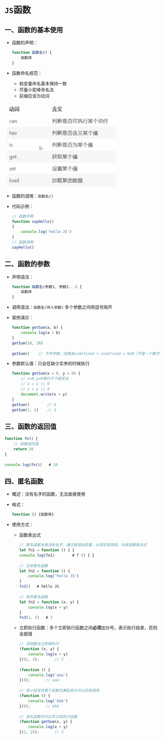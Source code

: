 # `JS`函数

## 一、函数的基本使用

- 函数的声明：

	```js
	function 函数名() {
	    函数体
	}
	```

- 函数命名规范：
	- 和变量命名基本保持一致
	- 尽量小驼峰命名法
	- 前缀应该为动词

​				<img src="09_JS函数.assets/image-20241009211104753.png" alt="image-20241009211104753" style="zoom: 67%;" />

- 函数的调用：`函数名()`

- 代码示例：

	```js
	// 函数声明
	function sayHello()
	{
	    console.log('hello JS')
	}
	// 函数调用
	sayHello()
	```

	

## 二、函数的参数

- 声明语法：

	```js
	function 函数名(参数1, 参数2...) {
	    函数体
	}
	```

- 调用语法：`函数名(传入参数)`			多个参数之间用逗号隔开

- 案例演示：

	```js
	function getSum(a, b) {
	    console.log(a + b)
	}
	getSum(10, 20)
	
	getSum()	// 不传参数，结果是undefined + undefined = NaN（不是一个数字）
	```

- 参数默认值：只会在缺少实参的时候执行

	```js
	function getSum(x = 0, y = 0) {
	    // x=0,y=0等价于下面写法
	    // x = x || 0
	    // y = y || 0
	    document.write(x + y)
	}
	getSum()		// 0
	getSum(1, 2)	// 3
	```
	
	

## 三、函数的返回值

```js
function fn() {
    // 函数返回值
    return 20
}

console.log(fn())	# 20
```



## 四、匿名函数

- 概述：没有名字的函数，无法直接使用

- 格式：

	```js
	function () {函数体}
	```

- 使用方式：

	- 函数表达式

		```js
		// 匿名函数本身没有名字，通过赋值给变量，从而实现调用，叫做函数表达式
		let fn1 = function () { }
		console.log(fn1)		# f () { }
		
		// 无参匿名函数
		let fn2 = function () {
			console.log('hello JS')
		}
		fn2()	# hello JS
		
		// 有参匿名函数
		let fn3 = function (x, y) {
			console.log(x + y)
		}
		fn3(1, 2)	# 3
		```

	- 立即执行函数：多个立即执行函数之间**必须**加分号，表示执行结束，否则会报错

		```js
		// 该函数会立即被执行
		(function (x, y) {
		    console.log(x + y)
		})(1, 2);		// 3
		
		(function () {
		    console.log('aaa')
		})();		// aaa
		
		// 用小括号将整个函数包裹起来也可以实现调用
		(function () {
		    console.log('bbb')
		}());		// bbb
		
		// 具名函数也可以写立即执行函数
		(function getSum(x, y) {
		    console.log(x + y)
		}(1, 2));		// 3
		```

		













































